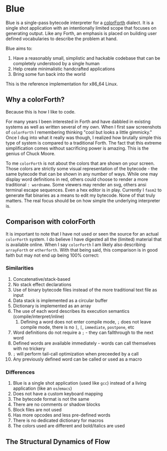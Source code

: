 # Blue

Blue is a single-pass bytecode interpreter for a [colorForth](https://colorforth.github.io/index.html) dialect. It is a single shot application with an intentionally limited scope that focuses on generating output. Like any Forth, an emphasis is placed on building user defined vocabularies to describe the problem at hand.

Blue aims to:

1. Have a reasonably small, simplistic and hackable codebase that can be completely understood by a single human
1. Help create minimalistic handcrafted applications
1. Bring some fun back into the world

This is the reference implementation for x86_64 Linux.

## Why a colorForth?

Because this is how I like to code.

For many years I been interested in Forth and have dabbled in existing systems as well as written several of my own. When I first saw screenshots of `colorForth` I remembering thinking "cool but looks a little gimmicky." Once I dug into what it really was though, I realized how brutally simple this type of system is compared to a traditional Forth. The fact that this extreme simplification comes without sacrificing power is amazing. This is the genius of Chuck Moore.

To me `colorForth` is not about the colors that are shown on your screen. Those colors are strictly some visual representation of the bytecode - the same bytecode that can be shown in any number of ways. While one may display word definitions in red, others could choose to render a more traditional `: wordname`. Some viewers may render an svg, others ansi terminal escape sequences. Even a hex editor is in play. Currently I `fasm2` to generate flat binaries as a means to edit my bytecode. None of that truly matters. The real focus should be on how simple the underlying interpreter is.

## Comparison with colorForth

It is important to note that I have not used or seen the source for an actual `colorForth` system. I do believe I have digested all the (limited) material that is available online. When I say `colorForth` I am likely also describing `arrayForth` or `etherforth`. With that being said, this comparison is in good faith but may not end up being 100% correct:

### Similarities

1. Concatenative/stack-based
9. No stack effect declarations
2. Use of binary bytecode files instead of the more traditional text file as input
3. Data stack is implemented as a circular buffer
4. Dictionary is implemented as an array
5. The use of each word describes its execution semantics (compile/interpret/inline)
   1. Defining a word does not enter compile mode, `;` does not leave compile mode, there is no `]`, `[`, `immediate`, `postpone`, etc
6. Word definitions do not require a `;` - they can fallthrough to the next word
7. Defined words are available immediately - words can call themselves with no trickery
8. `;` will perform tail-call optimization when preceeded by a call
9. Any previously defined word can be called or used as a macro

### Differences

1. Blue is a single shot application (used like `gcc`) instead of a living application (like an `os`/`emacs`)
2. Does not have a custom keyboard mapping
3. The bytecode format is not the same
4. There are no comments or shadow blocks
5. Block files are not used
6. Has more opcodes and less pre-defined words
7. There is no dedicated dictionary for macros
8. The colors used are different and bold/italics are used

## The Structural Dynamics of Flow
